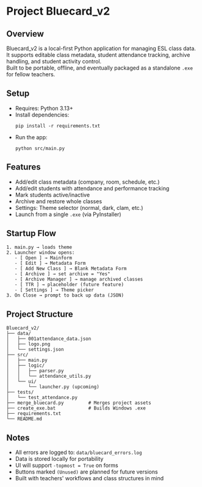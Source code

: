 
# Project Bluecard_v2

## Overview
Bluecard_v2 is a local-first Python application for managing ESL class data.  
It supports editable class metadata, student attendance tracking, archive handling, and student activity control.  
Built to be portable, offline, and eventually packaged as a standalone `.exe` for fellow teachers.

## Setup
- Requires: Python 3.13+
- Install dependencies:
  ```
  pip install -r requirements.txt
  ```
- Run the app:
  ```
  python src/main.py
  ```

## Features
- Add/edit class metadata (company, room, schedule, etc.)
- Add/edit students with attendance and performance tracking
- Mark students active/inactive
- Archive and restore whole classes
- Settings: Theme selector (normal, dark, clam, etc.)
- Launch from a single `.exe` (via PyInstaller)

## Startup Flow
```text
1. main.py → loads theme
2. Launcher window opens:
   - [ Open ] → Mainform
   - [ Edit ] → Metadata Form
   - [ Add New Class ] → Blank Metadata Form
   - [ Archive ] → set archive = "Yes"
   - [ Archive Manager ] → manage archived classes
   - [ TTR ] → placeholder (future feature)
   - [ Settings ] → Theme picker
3. On Close → prompt to back up data (JSON)
```

## Project Structure
```plaintext
Bluecard_v2/
├── data/
│   ├── 001attendance_data.json
│   ├── logo.png
│   └── settings.json
├── src/
│   ├── main.py
│   ├── logic/
│   │   ├── parser.py
│   │   └── attendance_utils.py
│   └── ui/
│       └── launcher.py (upcoming)
├── tests/
│   └── test_attendance.py
├── merge_bluecard.py         # Merges project assets
├── create_exe.bat            # Builds Windows .exe
├── requirements.txt
└── README.md
```

## Notes
- All errors are logged to: `data/bluecard_errors.log`
- Data is stored locally for portability
- UI will support `-topmost = True` on forms
- Buttons marked `(Unused)` are planned for future versions
- Built with teachers' workflows and class structures in mind
